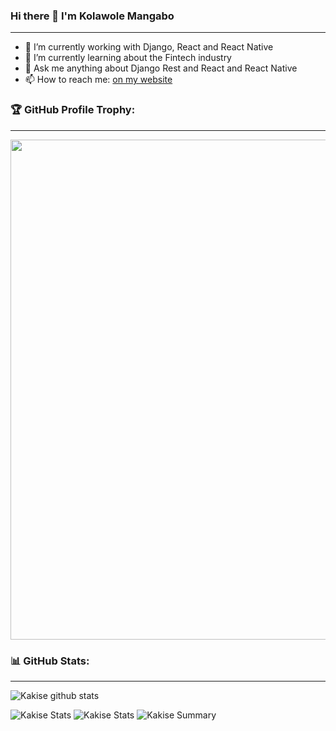 ### Hi there 👋 I'm Kolawole Mangabo
---

- 🔭 I’m currently working with Django, React and React Native
- 🌱 I’m currently learning about the Fintech industry
- 💬 Ask me anything about Django Rest and React and React Native
- 📫 How to reach me: [on my website](https://koladev.xyz)

### 🏆 GitHub Profile Trophy:
---
<a href="https://github.com/ryo-ma/github-profile-trophy">
  <img width=800 src="https://github-profile-trophy.vercel.app/?username=koladev32&column=8&theme=radical&no-frame=true&no-bg=true"/>
</a>


### 📊 GitHub Stats:
---
![Kakise github stats](https://github-readme-stats.vercel.app/api?username=koladev32&theme=radical&show_icons=true&count_private=true)

![Kakise Stats](https://github-profile-summary-cards.vercel.app/api/cards/repos-per-language?username=koladev32&theme=solarized_dark)
![Kakise Stats](https://github-profile-summary-cards.vercel.app/api/cards/most-commit-language?username=koladev32&theme=solarized_dark)
![Kakise Summary](https://github-profile-summary-cards.vercel.app/api/cards/profile-details?username=koladev32&theme=solarized_dark)
